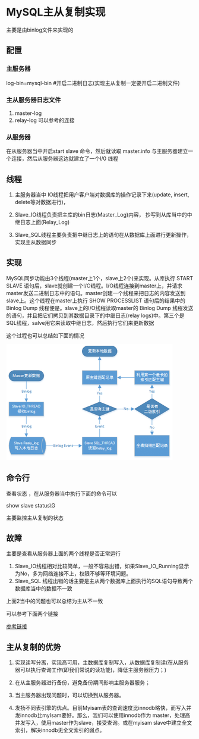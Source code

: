 # MySQL主从复制实现

主要是由binlog文件来实现的

## 配置

### 主服务器

log-bin=mysql-bin        #开启二进制日志(实现主从复制一定要开启二进制文件)

### 主从服务器日志文件
1. master-log
2. relay-log
可以参考的连接

### 从服务器

在从服务器当中开启start slave 命令，然后就读取 master.info 与主服务器建立一个连接，然后从服务器这边就建立了一个I/0 线程

### 

## 线程

1. 主服务器当中 IO线程把用户客户端对数据库的操作记录下来(update, insert, delete等对数据进行)，

2. Slave_IO线程负责把主库的bin日志(Master_Log)内容， 抄写到从库当中的中继日志上面(Relay_Log)

3. Slave_SQL线程主要负责把中继日志上的语句在从数据库上面进行更新操作，实现主从数据同步

## 实现

MySQL同步功能由3个线程(master上1个，slave上2个)来实现。从库执行 START SLAVE 语句后，slave就创建一个I/O线程。I/O线程连接到master上，并请求master发送二进制日志中的语句。master创建一个线程来把日志的内容发送到slave上。这个线程在master上执行 SHOW PROCESSLIST 语句后的结果中的 Binlog Dump 线程便是。slave上的I/O线程读取master的 Binlog Dump 线程发送的语句，并且把它们拷贝到其数据目录下的中继日志(relay logs)中。第三个是SQL线程，salve用它来读取中继日志，然后执行它们来更新数据

这个过程也可以总结如下面的情况

![](https://github.com/wabc1994/InterviewRecord/blob/master/Redis_learning/picture/mysql.png)



## 命令行

查看状态 ，在从服务器当中执行下面的命令可以

show slave status\G

主要监控主从复制的状态

## 故障

主要是查看从服务器上面的两个线程是否正常运行

1. Slave_IO线程相对比较简单，一般不容易出错，如果Slave_IO_Running显示为No，多为网络连接不上，权限不够等环境问题。
2. Slave_SQL 线程出错的话主要是主从两个数据库上面执行的SQL语句导致两个数据库当中的数据不一致

上面2当中的问题也可以总结为主从不一致

可以参考下面两个链接

[参考链接](https://blog.csdn.net/chagaostu/article/details/47685329)

## 主从复制的优势

1. 实现读写分离，实现高可用，主数据库复制写入，从数据库复制读(在从服务器可以执行查询工作(即我们常说的读功能)，降低主服务器压力；)

2. 在从主服务器进行备份，避免备份期间影响主服务器服务；

3. 当主服务器出现问题时，可以切换到从服务器。

4. 发扬不同表引擎的优点。目前Myisam表的查询速度比innodb略快，而写入并发innodb比myIsam要好。那么，我们可以使用innodb作为 master，处理高并发写入，使用master作为slave，接受查询。或在myisam slave中建立全文索引，解决innodb无全文索引的弱点。
